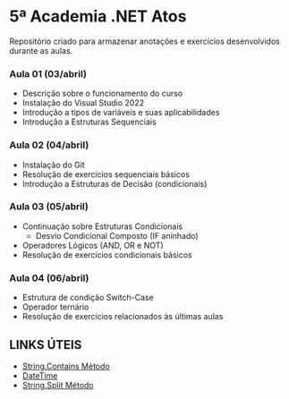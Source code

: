 # 5ª Academia .NET Atos

Repositório criado para armazenar anotações e exercícios desenvolvidos durante as aulas.

### Aula 01 (03/abril)

- Descrição sobre o funcionamento do curso
- Instalação do Visual Studio 2022
- Introdução a tipos de variáveis e suas aplicabilidades
- Introdução a Estruturas Sequenciais

### Aula 02 (04/abril)

- Instalação do Git
- Resolução de exercícios sequenciais básicos
- Introdução a Estruturas de Decisão (condicionais)

### Aula 03 (05/abril)

- Continuação sobre Estruturas Condicionais
    - Desvio Condicional Composto (IF aninhado)
- Operadores Lógicos (AND, OR e NOT)
- Resolução de exercícios condicionais básicos

### Aula 04 (06/abril)
- Estrutura de condição Switch-Case
- Operador ternário
- Resolução de exercícios relacionados às últimas aulas


## LINKS ÚTEIS

- [String.Contains Método](https://learn.microsoft.com/pt-br/dotnet/api/system.string.contains?view=net-7.0)
- [DateTime](https://learn.microsoft.com/pt-br/dotnet/api/system.datetime?view=net-7.0)
- [String.Split Método](https://learn.microsoft.com/pt-br/dotnet/api/system.string.split?view=net-7.0)
